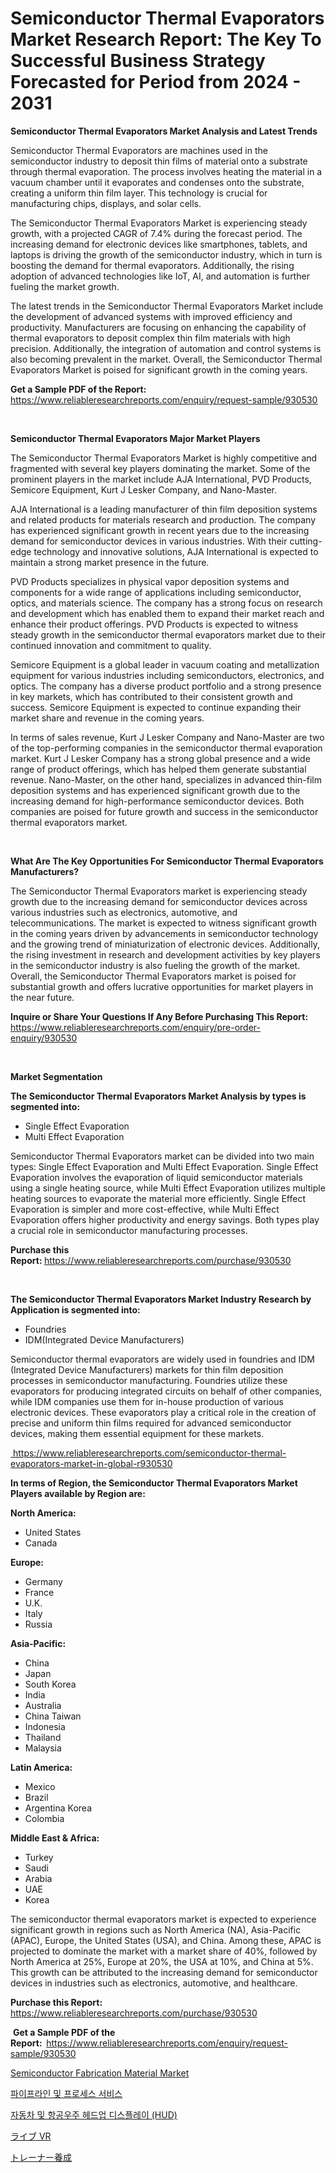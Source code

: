 <p><h1>Semiconductor Thermal Evaporators Market Research Report: The Key To Successful Business Strategy Forecasted for Period from 2024 - 2031</h1></p><p><strong>Semiconductor Thermal Evaporators Market Analysis and Latest Trends</strong></p>
<p><p>Semiconductor Thermal Evaporators are machines used in the semiconductor industry to deposit thin films of material onto a substrate through thermal evaporation. The process involves heating the material in a vacuum chamber until it evaporates and condenses onto the substrate, creating a uniform thin film layer. This technology is crucial for manufacturing chips, displays, and solar cells.</p><p>The Semiconductor Thermal Evaporators Market is experiencing steady growth, with a projected CAGR of 7.4% during the forecast period. The increasing demand for electronic devices like smartphones, tablets, and laptops is driving the growth of the semiconductor industry, which in turn is boosting the demand for thermal evaporators. Additionally, the rising adoption of advanced technologies like IoT, AI, and automation is further fueling the market growth.</p><p>The latest trends in the Semiconductor Thermal Evaporators Market include the development of advanced systems with improved efficiency and productivity. Manufacturers are focusing on enhancing the capability of thermal evaporators to deposit complex thin film materials with high precision. Additionally, the integration of automation and control systems is also becoming prevalent in the market. Overall, the Semiconductor Thermal Evaporators Market is poised for significant growth in the coming years.</p></p>
<p><strong>Get a Sample PDF of the Report:&nbsp;</strong> <a href="https://www.reliableresearchreports.com/enquiry/request-sample/930530">https://www.reliableresearchreports.com/enquiry/request-sample/930530</a></p>
<p>&nbsp;</p>
<p><strong>Semiconductor Thermal Evaporators Major Market Players</strong></p>
<p><p>The Semiconductor Thermal Evaporators Market is highly competitive and fragmented with several key players dominating the market. Some of the prominent players in the market include AJA International, PVD Products, Semicore Equipment, Kurt J Lesker Company, and Nano-Master.</p><p>AJA International is a leading manufacturer of thin film deposition systems and related products for materials research and production. The company has experienced significant growth in recent years due to the increasing demand for semiconductor devices in various industries. With their cutting-edge technology and innovative solutions, AJA International is expected to maintain a strong market presence in the future.</p><p>PVD Products specializes in physical vapor deposition systems and components for a wide range of applications including semiconductor, optics, and materials science. The company has a strong focus on research and development which has enabled them to expand their market reach and enhance their product offerings. PVD Products is expected to witness steady growth in the semiconductor thermal evaporators market due to their continued innovation and commitment to quality.</p><p>Semicore Equipment is a global leader in vacuum coating and metallization equipment for various industries including semiconductors, electronics, and optics. The company has a diverse product portfolio and a strong presence in key markets, which has contributed to their consistent growth and success. Semicore Equipment is expected to continue expanding their market share and revenue in the coming years.</p><p>In terms of sales revenue, Kurt J Lesker Company and Nano-Master are two of the top-performing companies in the semiconductor thermal evaporation market. Kurt J Lesker Company has a strong global presence and a wide range of product offerings, which has helped them generate substantial revenue. Nano-Master, on the other hand, specializes in advanced thin-film deposition systems and has experienced significant growth due to the increasing demand for high-performance semiconductor devices. Both companies are poised for future growth and success in the semiconductor thermal evaporators market.</p></p>
<p>&nbsp;</p>
<p><strong>What Are The Key Opportunities For Semiconductor Thermal Evaporators Manufacturers?</strong></p>
<p><p>The Semiconductor Thermal Evaporators market is experiencing steady growth due to the increasing demand for semiconductor devices across various industries such as electronics, automotive, and telecommunications. The market is expected to witness significant growth in the coming years driven by advancements in semiconductor technology and the growing trend of miniaturization of electronic devices. Additionally, the rising investment in research and development activities by key players in the semiconductor industry is also fueling the growth of the market. Overall, the Semiconductor Thermal Evaporators market is poised for substantial growth and offers lucrative opportunities for market players in the near future.</p></p>
<p><strong>Inquire or Share Your Questions If Any Before Purchasing This Report:</strong> <a href="https://www.reliableresearchreports.com/enquiry/pre-order-enquiry/930530">https://www.reliableresearchreports.com/enquiry/pre-order-enquiry/930530</a></p>
<p>&nbsp;</p>
<p><strong>Market Segmentation</strong></p>
<p><strong>The Semiconductor Thermal Evaporators Market Analysis by types is segmented into:</strong></p>
<p><ul><li>Single Effect Evaporation</li><li>Multi Effect Evaporation</li></ul></p>
<p><p>Semiconductor Thermal Evaporators market can be divided into two main types: Single Effect Evaporation and Multi Effect Evaporation. Single Effect Evaporation involves the evaporation of liquid semiconductor materials using a single heating source, while Multi Effect Evaporation utilizes multiple heating sources to evaporate the material more efficiently. Single Effect Evaporation is simpler and more cost-effective, while Multi Effect Evaporation offers higher productivity and energy savings. Both types play a crucial role in semiconductor manufacturing processes.</p></p>
<p><strong>Purchase this Report:&nbsp;</strong><a href="https://www.reliableresearchreports.com/purchase/930530">https://www.reliableresearchreports.com/purchase/930530</a></p>
<p>&nbsp;</p>
<p><strong>The Semiconductor Thermal Evaporators Market Industry Research by Application is segmented into:</strong></p>
<p><ul><li>Foundries</li><li>IDM(Integrated Device Manufacturers)</li></ul></p>
<p><p>Semiconductor thermal evaporators are widely used in foundries and IDM (Integrated Device Manufacturers) markets for thin film deposition processes in semiconductor manufacturing. Foundries utilize these evaporators for producing integrated circuits on behalf of other companies, while IDM companies use them for in-house production of various electronic devices. These evaporators play a critical role in the creation of precise and uniform thin films required for advanced semiconductor devices, making them essential equipment for these markets.</p></p>
<p><a href="https://www.reliableresearchreports.com/semiconductor-thermal-evaporators-market-in-global-r930530">&nbsp;https://www.reliableresearchreports.com/semiconductor-thermal-evaporators-market-in-global-r930530</a></p>
<p><strong>In terms of Region, the Semiconductor Thermal Evaporators Market Players available by Region are:</strong></p>
<p>
    <p> <strong> North America: </strong>
        <ul>
            <li>United States</li>
            <li>Canada</li>
        </ul>
        </p> 
    <p> <strong> Europe: </strong>
        <ul>
            <li>Germany</li>
            <li>France</li>
            <li>U.K.</li>
            <li>Italy</li>
            <li>Russia</li>
        </ul>
        </p> 
    <p> <strong> Asia-Pacific: </strong>
        <ul>
            <li>China</li>
            <li>Japan</li>
            <li>South Korea</li>
            <li>India</li>
            <li>Australia</li>
            <li>China Taiwan</li>
            <li>Indonesia</li>
            <li>Thailand</li>
            <li>Malaysia</li>
        </ul>
        </p> 
    <p> <strong> Latin America: </strong>
        <ul>
            <li>Mexico</li>
            <li>Brazil</li>
            <li>Argentina Korea</li>
            <li>Colombia</li>
        </ul>
        </p> 
    <p> <strong> Middle East & Africa: </strong>
        <ul>
            <li>Turkey</li>
            <li>Saudi</li>
            <li>Arabia</li>
            <li>UAE</li>
            <li>Korea</li>
        </ul>
    </p>
    </p>
<p><p>The semiconductor thermal evaporators market is expected to experience significant growth in regions such as North America (NA), Asia-Pacific (APAC), Europe, the United States (USA), and China. Among these, APAC is projected to dominate the market with a market share of 40%, followed by North America at 25%, Europe at 20%, the USA at 10%, and China at 5%. This growth can be attributed to the increasing demand for semiconductor devices in industries such as electronics, automotive, and healthcare.</p></p>
<p><strong>Purchase this Report: </strong><a href="https://www.reliableresearchreports.com/purchase/930530">https://www.reliableresearchreports.com/purchase/930530</a></p>
<p>&nbsp;<strong>Get a Sample PDF of the Report:&nbsp;&nbsp;</strong><a href="https://www.reliableresearchreports.com/enquiry/request-sample/930530">https://www.reliableresearchreports.com/enquiry/request-sample/930530</a></p>
<p><strong></strong></p>
<p><p><a href="https://github.com/nicholepatriciadoylenwnrjr0/Market-Research-Report-List-2/blob/main/semiconductor-fabrication-material-market.md">Semiconductor Fabrication Material Market</a></p><p><a href="https://github.com/DavidRobb19/Market-Research-Report-List-1/blob/main/955610977695.md">파이프라인 및 프로세스 서비스</a></p><p><a href="https://medium.com/@alanperkins1921/%EC%9E%90%EB%8F%99%EC%B0%A8-%EB%B0%8F-%ED%95%AD%EA%B3%B5%EC%9A%B0%EC%A3%BC-%ED%97%A4%EB%93%9C%EC%97%85-%EB%94%94%EC%8A%A4%ED%94%8C%EB%A0%88%EC%9D%B4-hud-%EC%8B%9C%EC%9E%A5-%EB%B6%84%EC%84%9D-%EC%97%B0%ED%8F%89%EA%B7%A0-%EC%84%B1%EC%9E%A5%EC%9C%A8-%EC%8B%9C%EC%9E%A5-%EC%84%B8%EB%B6%84%ED%99%94-%EB%B0%8F-%EC%84%B8%EA%B3%84-%EC%82%B0%EC%97%85-%EA%B0%9C%EC%9A%94-1e28ecad8dc7">자동차 및 항공우주 헤드업 디스플레이 (HUD)</a></p><p><a href="https://medium.com/@phillipbarnett65/%E3%83%A9%E3%82%A4%E3%83%96vr%E5%B8%82%E5%A0%B4%E8%AA%BF%E6%9F%BB%E3%83%AC%E3%83%9D%E3%83%BC%E3%83%88-%E3%81%9D%E3%81%AE%E6%AD%B4%E5%8F%B2%E3%81%A82024%E5%B9%B4%E3%81%8B%E3%82%892031%E5%B9%B4%E3%81%AE%E4%BA%88%E6%B8%AC-ad1536795ca8">ライブ VR</a></p><p><a href="https://github.com/KenyonJohns/Market-Research-Report-List-1/blob/main/970712983953.md">トレーナー養成</a></p></p>